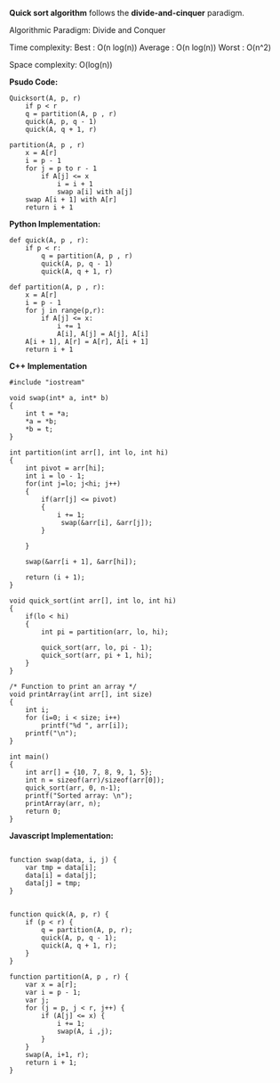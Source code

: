 **Quick sort algorithm** follows the **divide-and-cinquer** paradigm.

Algorithmic Paradigm: Divide and Conquer

Time complexity:
        Best : O(n log(n))
        Average : O(n log(n))
        Worst : O(n^2)

Space complexity: O(log(n))

**Psudo Code:**

```
Quicksort(A, p, r)
    if p < r
    q = partition(A, p , r)
    quick(A, p, q - 1)
    quick(A, q + 1, r)

partition(A, p , r)
	x = A[r]
	i = p - 1
	for j = p to r - 1
		if A[j] <= x
			i = i + 1
			swap a[i] with a[j]
	swap A[i + 1] with A[r]
	return i + 1
```

**Python Implementation:**

```
def quick(A, p , r):
	if p < r:
		q = partition(A, p , r)
		quick(A, p, q - 1)
		quick(A, q + 1, r)

def partition(A, p , r):
	x = A[r]
	i = p - 1
	for j in range(p,r):
		if A[j] <= x:
			i += 1
			A[i], A[j] = A[j], A[i]
	A[i + 1], A[r] = A[r], A[i + 1]
	return i + 1

```

**C++ Implementation**

```
#include "iostream"

void swap(int* a, int* b)
{
    int t = *a;
    *a = *b;
    *b = t;
}

int partition(int arr[], int lo, int hi)
{
    int pivot = arr[hi];
    int i = lo - 1;
    for(int j=lo; j<hi; j++)
    {
        if(arr[j] <= pivot)
        {
            i += 1;
             swap(&arr[i], &arr[j]);
        }
            
    }

    swap(&arr[i + 1], &arr[hi]);

    return (i + 1);
}

void quick_sort(int arr[], int lo, int hi)
{
    if(lo < hi)
    {
        int pi = partition(arr, lo, hi);
        
        quick_sort(arr, lo, pi - 1);
        quick_sort(arr, pi + 1, hi);	
    }
}
    
/* Function to print an array */
void printArray(int arr[], int size)
{
    int i;
    for (i=0; i < size; i++)
        printf("%d ", arr[i]);
    printf("\n");
}
    
int main()
{
    int arr[] = {10, 7, 8, 9, 1, 5};
    int n = sizeof(arr)/sizeof(arr[0]);
    quick_sort(arr, 0, n-1);
    printf("Sorted array: \n");
    printArray(arr, n);
    return 0;
}

```

**Javascript Implementation:**

```

function swap(data, i, j) {
    var tmp = data[i];
    data[i] = data[j];
    data[j] = tmp;
}


function quick(A, p, r) {
    if (p < r) {
        q = partition(A, p, r);
        quick(A, p, q - 1);
		quick(A, q + 1, r);
    }
}

function partition(A, p , r) {
    var x = a[r];
    var i = p - 1;
    var j;
    for (j = p, j < r, j++) {
        if (A[j] <= x) {
            i += 1;
            swap(A, i ,j);
        }
    }
    swap(A, i+1, r);
    return i + 1;
}

```
